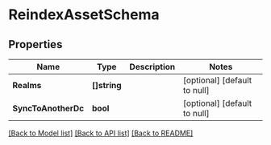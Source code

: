 # ReindexAssetSchema

## Properties
Name | Type | Description | Notes
------------ | ------------- | ------------- | -------------
**Realms** | **[]string** |  | [optional] [default to null]
**SyncToAnotherDc** | **bool** |  | [optional] [default to null]

[[Back to Model list]](../README.md#documentation-for-models) [[Back to API list]](../README.md#documentation-for-api-endpoints) [[Back to README]](../README.md)


